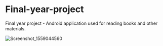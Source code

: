 # Final-year-project

Final year project - Android application used for reading books and other materials.

![Screenshot_1559044560](https://user-images.githubusercontent.com/24418548/58476273-377bcf00-8148-11e9-9e39-cac6c521ae6a.png)
